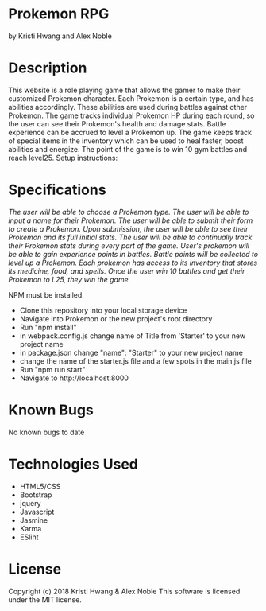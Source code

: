 # Prokemon RPG
by Kristi Hwang and Alex Noble

# Description
This website is a role playing game that allows the gamer to make their customized Prokemon character.  Each Prokemon is a certain type, and  has abilities accordingly.  These abilities are used during battles against other Prokemon.  The game tracks individual Prokemon HP during each round, so the user can see their Prokemon's health and damage stats.  Battle experience can be accrued to level a Prokemon up.  The game keeps track of special items in the inventory which can be used to heal faster, boost abilities and energize.  The point of the game is to win 10 gym battles and reach level25.
Setup instructions:

# Specifications
_The user will be able to choose a Prokemon type._
_The user will be able to input a name for their Prokemon._
_The user will be able to submit their form to create a Prokemon._
_Upon submission, the user will be able to see their Prokemon and its full initial stats._
_The user will be able to continually track their Prokemon stats during every part of the game._
_User's prokemon will be able to gain experience points in battles._
_Battle points will be collected to level up a Prokemon._
_Each prokemon has access to its inventory that stores its medicine, food, and spells._
_Once the user win 10 battles and get their Prokemon to L25, they win the game._

NPM must be installed.

* Clone this repository into your local storage device
* Navigate into Prokemon or the new project's root directory
* Run "npm install"
* in webpack.config.js change name of Title from 'Starter' to your new project name
* in package.json change "name": "Starter" to your new project name
* change the name of the starter.js file and a few spots in the main.js file
* Run "npm run start"
* Navigate to http://localhost:8000

# Known Bugs
No known bugs to date

# Technologies Used
* HTML5/CSS
* Bootstrap
* jquery
* Javascript
* Jasmine
* Karma
* ESlint

# License
Copyright (c) 2018 Kristi Hwang & Alex Noble
This software is licensed under the MIT license.
